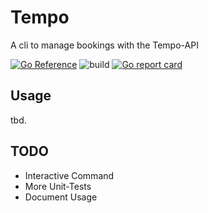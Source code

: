 # Tempo

A cli to manage bookings with the Tempo-API

[![Go Reference](https://pkg.go.dev/badge/github.com/tim-hilt/tempo.svg)](https://pkg.go.dev/github.com/tim-hilt/tempo)
![build](https://github.com/tim-hilt/tempo/actions/workflows/docker-image.yml/badge.svg)
[![Go report card](https://goreportcard.com/badge/github.com/tim-hilt/tempo)](https://goreportcard.com/report/github.com/tim-hilt/tempo)

## Usage

tbd.

## TODO

- Interactive Command
- More Unit-Tests
- Document Usage
